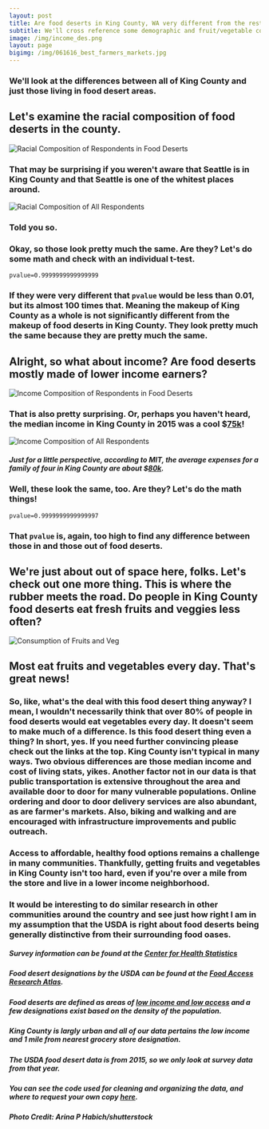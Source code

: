 ```yaml
---
layout: post
title: Are food deserts in King County, WA very different from the rest of King County?
subtitle: We'll cross reference some demographic and fruit/vegetable consumption data from behavioral health surveys conducted by the Center for Health Statistics, a Division of Disease Control and Health Statistics at the Washington State Department of Health, with information on food deserts from the USDA.
image: /img/income_des.png
layout: page
bigimg: /img/061616_best_farmers_markets.jpg
---
```



### We'll look at the differences between all of King County and just those living in food desert areas.

## Let's examine the racial composition of food deserts in the county.

![Racial Composition of Respondents in Food Deserts](/img/race_des.png)

### That may be surprising if you weren't aware that Seattle is in King County and that Seattle is one of the whitest places around.

![Racial Composition of All Respondents](/img/race_total.png)

### Told you so.

### Okay, so those look pretty much the same. Are they? Let's do some math and check with an individual t-test.

`pvalue=0.9999999999999999`

### If they were very different that `pvalue` would be less than 0.01, but its almost 100 times that. Meaning the makeup of King County as a whole is not significantly different from the makeup of food deserts in King County. They look pretty much the same because they are pretty much the same.

## Alright, so what about income? Are food deserts mostly made of lower income earners?

![Income Composition of Respondents in Food Deserts](/img/income_des.png)

### That is also pretty surprising. Or, perhaps you haven't heard, the median income in King County in 2015 was a cool $[75k](https://www.kingcounty.gov/independent/forecasting/King%20County%20Economic%20Indicators/Household%20Income.aspx)!

![Income Composition of All Respondents](/img/income_total.png)

##### Just for a little perspective, according to MIT, the average expenses for a family of four in King County are about $[80k](http://livingwage.mit.edu/counties/53033).

### Well, these look the same, too. Are they? Let's do the math things!

`pvalue=0.9999999999999997`

### That `pvalue` is, again, too high to find any difference between those in and those out of food deserts.

## We're just about out of space here, folks. Let's check out one more thing. This is where the rubber meets the road. Do people in King County food deserts eat fresh fruits and veggies less often?

![Consumption of Fruits and Veg](/img/consumption.png)

## Most eat fruits and vegetables every day. That's great news! 

### So, like, what's the deal with this food desert thing anyway? I mean, I wouldn't necessarily think that over 80% of people in food deserts would eat vegetables every day. It doesn't seem to make much of a difference. Is this food desert thing even a thing? In short, yes. If you need further convincing please check out the links at the top. King County isn't typical in many ways. Two obvious differences are those median income and cost of living stats, yikes. Another factor not in our data is that public transportation is extensive throughout the area and available door to door for many vulnerable populations. Online ordering and door to door delivery services are also abundant, as are farmer's markets. Also, biking and walking and are encouraged with infrastructure improvements and public outreach. 

### Access to affordable, healthy food options remains a challenge in many communities. Thankfully, getting fruits and vegetables in King County isn't too hard, even if you're over a mile from the store and live in a lower income neighborhood. 

### It would be interesting to do similar research in other communities around the country and see just how right I am in my assumption that the USDA is right about food deserts being generally distinctive from their surrounding food oases.
##### Survey information can be found at the [Center for Health Statistics](https://www.doh.wa.gov/DataandStatisticalReports/DataSystems/BehavioralRiskFactorSurveillanceSystemBRFSS)



##### Food desert designations by the USDA can be found at the [Food Access Research Atlas](https://www.ers.usda.gov/data-products/food-access-research-atlas).

##### Food deserts are defined as areas of [low income and low access](https://www.ers.usda.gov/webdocs/publications/93141/eib%20209%20summary.pdf?v=6737.3) and a few designations exist based on the density of the population.

##### King County is largly urban and all of our data pertains the low income and 1 mile from nearest grocery store designation.

##### The USDA food desert data is from 2015, so we only look at survey data from that year.

#####  You can see the code used for cleaning and organizing the data, and where to request your own copy [here](https://github.com/llpk79/Project_Blog_Post/blob/master/main.py).

##### Photo Credit: Arina P Habich/shutterstock
